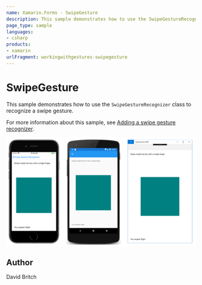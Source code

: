 ```yaml
---
name: Xamarin.Forms - SwipeGesture
description: This sample demonstrates how to use the SwipeGestureRecognizer class to recognize a swipe gesture.
page_type: sample
languages:
- csharp
products:
- xamarin
urlFragment: workingwithgestures-swipegesture
---
```

# SwipeGesture

This sample demonstrates how to use the `SwipeGestureRecognizer` class to recognize a swipe gesture.

For more information about this sample, see [Adding a swipe gesture recognizer](https://docs.microsoft.com/xamarin/xamarin-forms/app-fundamentals/gestures/swipe).

![SwipeGesture application screenshot](Screenshots/01All.png "SwipeGesture application screenshot")

## Author

David Britch
